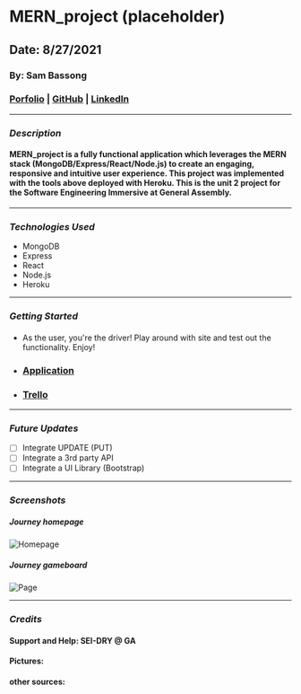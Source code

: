 # MERN_project (placeholder)

## Date: 8/27/2021

### By: Sam Bassong

###  [Porfolio]() | [GitHub](https://github.com/sbassong) | [LinkedIn](https://www.linkedin.com/in/sambassong/)
***

### ***Description***
####  MERN_project is a fully functional application which leverages the MERN stack (MongoDB/Express/React/Node.js) to create an engaging, responsive and intuitive user experience. This project was implemented with the tools above deployed with Heroku. This is the unit 2 project for the Software Engineering Immersive at General Assembly. 
***

### ***Technologies Used***
* MongoDB
* Express
* React
* Node.js
* Heroku
***

### ***Getting Started***

#### 
* As the user, you're the driver! Play around with site and test out the functionality. Enjoy!
* ###  [Application]() 
* ###  [Trello](https://trello.com/b/z62FupYw/mernproject) 
***

### ***Future Updates***

- [ ] Integrate UPDATE (PUT)
- [ ] Integrate a 3rd party API
- [ ] Integrate a UI Library (Bootstrap)
***

### ***Screenshots***

##### Journey homepage
![Homepage]()

##### Journey gameboard
![Page]()
***

### ***Credits***
#### Support and Help: SEI-DRY @ GA
#### Pictures: []()
#### other sources: []()


